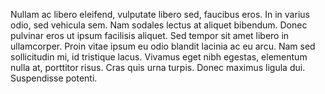 Nullam ac libero eleifend, vulputate libero sed, faucibus eros. In in varius odio, sed vehicula sem. Nam sodales lectus at aliquet bibendum. Donec pulvinar eros ut ipsum facilisis aliquet. Sed tempor sit amet libero in ullamcorper. Proin vitae ipsum eu odio blandit lacinia ac eu arcu. Nam sed sollicitudin mi, id tristique lacus. Vivamus eget nibh egestas, elementum nulla at, porttitor risus. Cras quis urna turpis. Donec maximus ligula dui. Suspendisse potenti.
